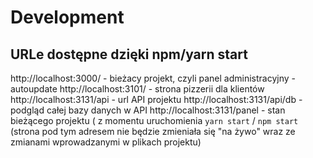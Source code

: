 # Development

## URLe dostępne dzięki npm/yarn start
http://localhost:3000/ - bieżacy projekt, czyli panel administracyjny - autoupdate
http://localhost:3101/ - strona pizzerii dla klientów
http://localhost:3131/api - url API projektu
http://localhost:3131/api/db - podgląd całej bazy danych w API
http://localhost:3131/panel - stan bieżącego projektu ( z momentu uruchomienia `yarn start` / `npm start` (strona pod tym adresem nie będzie zmieniała się  "na żywo" wraz ze zmianami wprowadzanymi w plikach projektu)
